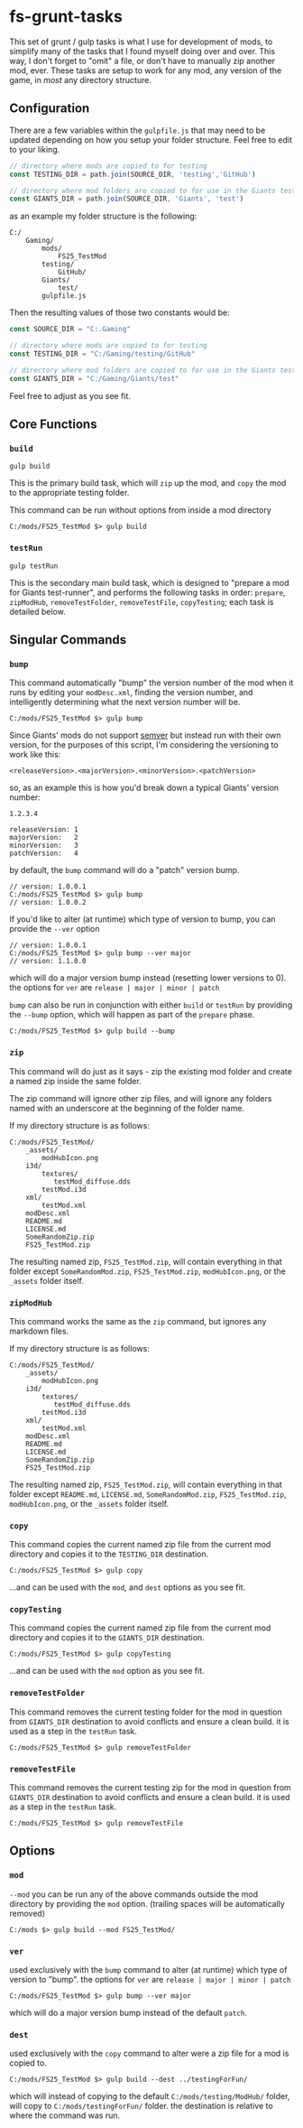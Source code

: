# fs-grunt-tasks
This set of grunt / gulp tasks is what I use for development of mods, to simplify many of the tasks that I found myself doing over and over. This way, I don't forget to "omit" a file, or don't have to manually zip another mod, ever. These tasks are setup to work for any mod, any version of the game, in *most* any directory structure. 

## Configuration

There are a few variables within the `gulpfile.js` that may need to be updated depending on how you setup your folder structure. Feel free to edit to your liking.

```js
// directory where mods are copied to for testing
const TESTING_DIR = path.join(SOURCE_DIR, 'testing','GitHub')

// directory where mod folders are copied to for use in the Giants testrunner tool.
const GIANTS_DIR = path.join(SOURCE_DIR, 'Giants', 'test')
```

as an example my folder structure is the following:

```
C:/
    Gaming/
        mods/
            FS25_TestMod
        testing/
            GitHub/
        Giants/
            test/
        gulpfile.js
```

Then the resulting values of those two constants would be:

```js
const SOURCE_DIR = "C:.Gaming"

// directory where mods are copied to for testing
const TESTING_DIR = "C:/Gaming/testing/GitHub"

// directory where mod folders are copied to for use in the Giants testrunner tool.
const GIANTS_DIR = "C:/Gaming/Giants/test"
```

Feel free to adjust as you see fit.


## Core Functions

### `build`

```gulp build```

This is the primary build task,  which will `zip` up the mod, and `copy` the mod to the appropriate testing folder.

This command can be run without options from inside a mod directory

```
C:/mods/FS25_TestMod $> gulp build
```


### `testRun`

```gulp testRun```

This is the secondary main build task, which is designed to "prepare a mod for Giants test-runner", and performs the following tasks in order: `prepare`, `zipModHub`, `removeTestFolder`, `removeTestFile`, `copyTesting`; each task is detailed below.


## Singular Commands

### `bump`

This command  automatically "bump" the version number of the mod when it runs by editing your `modDesc.xml`, finding the version number, and intelligently determining what the next version number will be.

```
C:/mods/FS25_TestMod $> gulp bump
```

Since Giants' mods do not support [semver]() but instead run with their own version, for the purposes of this script, I'm considering the versioning to work like this:

```
<releaseVersion>.<majorVersion>.<minorVersion>.<patchVersion>
```

so, as an example this is how you'd break down a typical Giants' version number:

```
1.2.3.4 

releaseVersion: 1
majorVersion:   2
minorVersion:   3 
patchVersion:   4
```

by default, the `bump` command will do a "patch" version bump. 

```
// version: 1.0.0.1
C:/mods/FS25_TestMod $> gulp bump
// version: 1.0.0.2
```

If you'd like to alter (at runtime) which type of version to bump, you can provide the `--ver` option

```
// version: 1.0.0.1
C:/mods/FS25_TestMod $> gulp bump --ver major
// version: 1.1.0.0
```

which will do a major version bump instead (resetting lower versions to 0). the options for `ver` are `release | major | minor | patch`

`bump` can also be run in conjunction with either `build` or `testRun` by providing the `--bump` option, which will happen as part of the `prepare` phase.

```
C:/mods/FS25_TestMod $> gulp build --bump
```


### `zip`

This command will do just as it says - zip the existing mod folder and create a named zip inside the same folder.

The zip command will ignore other zip files, and will ignore any folders named with an underscore at the beginning of the folder name.

If my directory structure is as follows:
```
C:/mods/FS25_TestMod/
    _assets/
        modHubIcon.png
    i3d/
        textures/
           testMod_diffuse.dds
        testMod.i3d
    xml/
        testMod.xml
    modDesc.xml
    README.md
    LICENSE.md
    SomeRandomZip.zip
    FS25_TestMod.zip
```

The resulting named zip, `FS25_TestMod.zip`, will contain everything in that folder except `SomeRandomMod.zip`, `FS25_TestMod.zip`, `modHubIcon.png`, or the `_assets` folder itself.

### `zipModHub`

This command works the same as the `zip` command, but ignores any markdown files.

If my directory structure is as follows:

```
C:/mods/FS25_TestMod/
    _assets/
        modHubIcon.png
    i3d/
        textures/
           testMod_diffuse.dds
        testMod.i3d
    xml/
        testMod.xml
    modDesc.xml
    README.md
    LICENSE.md
    SomeRandomZip.zip
    FS25_TestMod.zip
```

The resulting named zip, `FS25_TestMod.zip`, will contain everything in that folder except `README.md`, `LICENSE.md`, `SomeRandomMod.zip`, `FS25_TestMod.zip`, `modHubIcon.png`, or the `_assets` folder itself.


### `copy`

This command copies the current named zip file from the current mod directory and copies it to the `TESTING_DIR` destination.

```
C:/mods/FS25_TestMod $> gulp copy
```

...and can be used with the `mod`, and `dest` options as you see fit.


### `copyTesting`

This command copies the current named zip file from the current mod directory and copies it to the `GIANTS_DIR` destination.

```
C:/mods/FS25_TestMod $> gulp copyTesting
```

...and can be used with the `mod` option as you see fit.



### `removeTestFolder`

This command removes the current testing folder for the mod in question from `GIANTS_DIR` destination to avoid conflicts and ensure a clean build. it is used as a step in the `testRun` task.

```
C:/mods/FS25_TestMod $> gulp removeTestFolder
```


### `removeTestFile`

This command removes the current testing zip for the mod in question from `GIANTS_DIR` destination to avoid conflicts and ensure a clean build. it is used as a step in the `testRun` task.

```
C:/mods/FS25_TestMod $> gulp removeTestFile
```


## Options

### `mod` 

`--mod`
you can be run any of the above commands outside the mod directory by providing the `mod` option. (trailing spaces will be automatically removed)

```
C:/mods $> gulp build --mod FS25_TestMod/
```


### `ver` 

used exclusively with the `bump` command to alter (at runtime) which type of version to "bump".
the options for `ver` are `release | major | minor | patch`

```
C:/mods/FS25_TestMod $> gulp bump --ver major
```

which will do a major version bump instead of the default `patch`. 


### `dest` 

used exclusively with the `copy` command to alter were a zip file for a mod is copied to.

```
C:/mods/FS25_TestMod $> gulp build --dest ../testingForFun/
```

which will instead of copying to the default `C:/mods/testing/ModHub/` folder, will copy to `C:/mods/testingForFun/` folder. the destination is relative to where the command was run.






